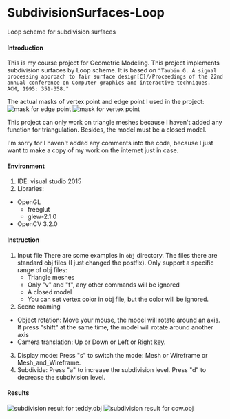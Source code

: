 # SubdivisionSurfaces-Loop
Loop scheme for subdivision surfaces
#### Introduction
This is my course project for Geometric Modeling. This project implements subdivision surfaces by Loop scheme. It is based on `"Taubin G. A signal processing approach to fair surface design[C]//Proceedings of the 22nd annual conference on Computer graphics and interactive techniques. ACM, 1995: 351-358."`

The actual masks of vertex point and edge point I used in the project:
![mask for edge point](https://github.com/tlsshh/SubdivisionSurfaces-Loop/raw/master/Screenshots/mask_edgepoint.png)
![mask for vertex point](https://github.com/tlsshh/SubdivisionSurfaces-Loop/raw/master/Screenshots/mask_vertexpoint.png)

 This project can only work on triangle meshes because I haven't added any function for triangulation. Besides, the model must be a closed model.

I'm sorry for I haven't added any comments into the code, because I just want to make a copy of my work on the internet just in case.

#### Environment
1. IDE: visual studio 2015
2. Libraries: 
  - OpenGL
    - freeglut
    - glew-2.1.0
  - OpenCV 3.2.0 

#### Instruction
1.  Input file
  There are some examples in `obj` directory. The files there are standard obj files (I just changed the postfix).
  Only support a specific range of obj files: 
      -  Triangle meshes
      -  Only "v" and "f", any other commands will be ignored
      -  A closed model
      -  You can set vertex color in obj file, but the color will be ignored.
2.   Scene roaming
   - Object rotation: 
      Move your mouse, the model will rotate around an axis. If press "shift" at the same time, the model will rotate around another axis
   - Camera translation: 
      Up or Down or Left or Right key.
3.  Display mode:
  Press "s" to switch the mode: Mesh or Wireframe or Mesh_and_Wireframe.
4.  Subdivide:
  Press "a" to increase the subdivision level. Press "d" to decrease the subdivision level.

#### Results
![subdivision result for teddy.obj](https://github.com/tlsshh/SubdivisionSurfaces-Loop/raw/master/Screenshots/teddy_result.jpg)
![subdivision result for cow.obj](https://github.com/tlsshh/SubdivisionSurfaces-Loop/raw/master/Screenshots/cow_result.jpg)

      

